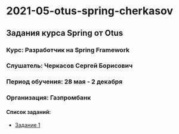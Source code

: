 # 2021-05-otus-spring-cherkasov
## Задания курса Spring от Otus
### Курс: Разработчик на Spring Framework
### Слушатель: Черкасов Сергей Борисович
### Период обучения: 28 мая - 2 декабря
### Организация: Газпромбанк
#### Список заданий:
* [Задание 1](work-01/Readme.md)
